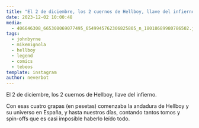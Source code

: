 ```yaml
---
title: "El 2 de diciembre, los 2 cuernos de Hellboy, llave del infierno"
date: 2023-12-02 10:00:48
media: 
  - 406646308_665308069077495_6549945762306825805_n_18018689980786502.jpg
tags: 
  - johnbyrne
  - mikemignola
  - hellboy
  - legend
  - comics
  - tebeos
template: instagram
author: neverbot
---
```


El 2 de diciembre, los 2 cuernos de Hellboy, llave del infierno.

Con esas cuatro grapas (en pesetas) comenzaba la andadura de Hellboy y su universo en España, y hasta nuestros días, contando tantos tomos y spin-offs que es casi imposible haberlo leído todo.


